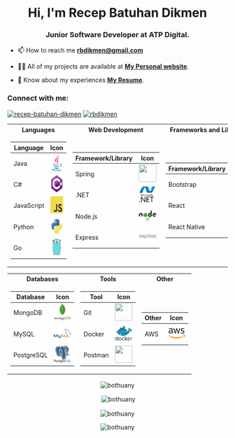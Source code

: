 <h1 align="center">Hi, I'm Recep Batuhan Dikmen</h1>
<h3 align="center">Junior Software Developer at ATP Digital.</h3>

- 📫 How to reach me **rbdikmen@gmail.com**

- 👨‍💻 All of my projects are available at **[My Personal website](https://recepbatuhandikmen.vercel.app/)**.

- 📄 Know about my experiences **[My Resume](https://flowcv.com/resume/8s8k0h48u9)**.


<h3 align="left">Connect with me:</h3>
<p align="left">
  <a href="https://linkedin.com/in/recep-batuhan-dikmen" target="blank"><img align="center" src="https://raw.githubusercontent.com/rahuldkjain/github-profile-readme-generator/master/src/images/icons/Social/linked-in-alt.svg" alt="recep-batuhan-dikmen" height="30" width="40" /></a>
  <a href="https://www.hackerrank.com/rbdikmen" target="blank"><img align="center" src="https://raw.githubusercontent.com/rahuldkjain/github-profile-readme-generator/master/src/images/icons/Social/hackerrank.svg" alt="rbdikmen" height="30" width="40" /></a>
</p>

<table align="center">
<tr><th>Languages </th><th>Web Development</th><th>Frameworks and Libraries</th></tr>
<tr>
  <td>

| Language     | Icon                                                                                                      |
|--------------|-----------------------------------------------------------------------------------------------------------|
| Java         | <img src="https://raw.githubusercontent.com/devicons/devicon/master/icons/java/java-original.svg" width="40" height="40"/> |
| C#           | <img src="https://raw.githubusercontent.com/devicons/devicon/master/icons/csharp/csharp-original.svg" width="40" height="40"/> |
| JavaScript   | <img src="https://raw.githubusercontent.com/devicons/devicon/master/icons/javascript/javascript-original.svg" width="40" height="40"/> |
| Python       | <img src="https://raw.githubusercontent.com/devicons/devicon/master/icons/python/python-original.svg" width="40" height="40"/> |
| Go           | <img src="https://raw.githubusercontent.com/devicons/devicon/master/icons/go/go-original.svg" width="40" height="40"/> |

  </td>
  <td>

| Framework/Library | Icon                                                                                                           |
|-------------------|----------------------------------------------------------------------------------------------------------------|
| Spring            | <img src="https://www.vectorlogo.zone/logos/springio/springio-icon.svg" width="40" height="40"/> |
| .NET              | <img src="https://raw.githubusercontent.com/devicons/devicon/master/icons/dot-net/dot-net-original-wordmark.svg" width="40" height="40"/> |
| Node.js           | <img src="https://raw.githubusercontent.com/devicons/devicon/master/icons/nodejs/nodejs-original-wordmark.svg" alt="nodejs" width="40" height="40"/> |
| Express           | <img src="https://raw.githubusercontent.com/devicons/devicon/master/icons/express/express-original-wordmark.svg" width="40" height="40"/> |

  </td>
    <td>

| Framework/Library | Icon                                                                                                              |
|-------------------|-------------------------------------------------------------------------------------------------------------------|
| Bootstrap         | <img src="https://raw.githubusercontent.com/devicons/devicon/master/icons/bootstrap/bootstrap-plain-wordmark.svg" width="40" height="40"/> |
| React             | <img src="https://raw.githubusercontent.com/devicons/devicon/master/icons/react/react-original-wordmark.svg" width="40" height="40"/> |
| React Native      | <img src="https://reactnative.dev/img/header_logo.svg" width="40" height="40"/> |

  </td>
</tr> 
</table>

<table align="center">
<tr><th>Databases </th><th>Tools</th><th>Other</th></tr>
<tr>
  <td>

| Database    | Icon                                                                                                           |
|-------------|----------------------------------------------------------------------------------------------------------------|
| MongoDB     | <img src="https://raw.githubusercontent.com/devicons/devicon/master/icons/mongodb/mongodb-original-wordmark.svg" width="40" height="40"/> |
| MySQL       | <img src="https://raw.githubusercontent.com/devicons/devicon/master/icons/mysql/mysql-original-wordmark.svg" width="40" height="40"/> |
| PostgreSQL  | <img src="https://raw.githubusercontent.com/devicons/devicon/master/icons/postgresql/postgresql-original-wordmark.svg" width="40" height="40"/> |

  </td>
  <td>

| Tool       | Icon                                                                                                             |
|------------|------------------------------------------------------------------------------------------------------------------|
| Git        | <img src="https://www.vectorlogo.zone/logos/git-scm/git-scm-icon.svg" width="40" height="40"/> |
| Docker     | <img src="https://raw.githubusercontent.com/devicons/devicon/master/icons/docker/docker-original-wordmark.svg" width="40" height="40"/> |
| Postman    | <img src="https://www.vectorlogo.zone/logos/getpostman/getpostman-icon.svg" width="40" height="40"/> |

  </td>
    <td>

| Other          | Icon                                                                                                               |
|----------------|--------------------------------------------------------------------------------------------------------------------|
| AWS            | <img src="https://raw.githubusercontent.com/devicons/devicon/master/icons/amazonwebservices/amazonwebservices-original-wordmark.svg" width="40" height="40"/> |

  </td>
</tr> 
</table>






<p align="center"><img align="center" src="https://github-readme-stats.vercel.app/api/top-langs?username=bothuany&show_icons=true&locale=en&layout=compact" alt="bothuany" /></p>

<p align="center">&nbsp;<img align="center" src="https://github-readme-stats.vercel.app/api?username=bothuany&show_icons=true&locale=en" alt="bothuany" /></p>

<p align="center"><img align="center" src="https://github-readme-streak-stats.herokuapp.com/?user=bothuany&" alt="bothuany" /></p>

<p align="center"><img src="https://komarev.com/ghpvc/?username=bothuany&label=Profile%20views&color=0e75b6&style=flat" alt="bothuany" /></p>
